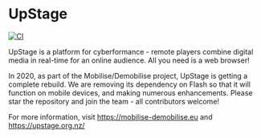 # UpStage

[![CI](https://github.com/upstage-org/upstage/actions/workflows/app1.yml/badge.svg)](https://github.com/upstage-org/upstage/actions/workflows/app1.yml)

UpStage is a platform for cyberformance - remote players combine digital media in real-time for an online audience. All you need is a web browser!

In 2020, as part of the Mobilise/Demobilise project, UpStage is getting a complete rebuild. We are removing its dependency on Flash so that it will function on mobile devices, and making numerous enhancements. Please star the repository and join the team - all contributors welcome!

For more information, visit https://mobilise-demobilise.eu and https://upstage.org.nz/
